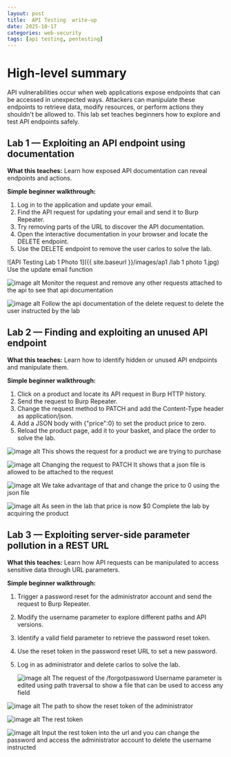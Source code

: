 ```yaml
---
layout: post
title:  API Testing  write-up
date: 2025-10-17
categories: web-security
tags: [api testing, pentesting]
---
```


# High-level summary
API vulnerabilities occur when web applications expose endpoints that can be accessed in unexpected ways. Attackers can manipulate these endpoints to retrieve data, modify resources, or perform actions they shouldn't be allowed to. This lab set teaches beginners how to explore and test API endpoints safely.

## Lab 1 — Exploiting an API endpoint using documentation

**What this teaches:**
Learn how exposed API documentation can reveal endpoints and actions.

**Simple beginner walkthrough:**

1. Log in to the application and update your email.
2. Find the API request for updating your email and send it to Burp Repeater.
3. Try removing parts of the URL to discover the API documentation.
4. Open the interactive documentation in your browser and locate the DELETE endpoint.
5. Use the DELETE endpoint to remove the user carlos to solve the lab.

![API Testing Lab 1 Photo 1]({{ site.baseurl }}/images/ap1 /lab 1 photo 1.jpg) 
Use the update email function


![image alt](https://github.com/Lispectree/web-sec/blob/991c4f87d38fb8320859f3b41f73576fa9f28f4c/labs/sql-injection/ap1%20lab%201%20photo%202.jpg)
Monitor the request and remove any other requests attached to the api to see that api documentation


![image alt](https://github.com/Lispectree/web-sec/blob/1ba09517426ff2bdbf09ccd898943e15d6a1e59f/labs/sql-injection/ap1%20lab%201%20photo%203.jpg)
Follow the api documentation of the delete request to delete the user instructed by the lab


## Lab 2 — Finding and exploiting an unused API endpoint

**What this teaches:**
Learn how to identify hidden or unused API endpoints and manipulate them.

**Simple beginner walkthrough:**

1. Click on a product and locate its API request in Burp HTTP history.
2. Send the request to Burp Repeater.
3. Change the request method to PATCH and add the Content-Type header as application/json.
4. Add a JSON body with {"price":0} to set the product price to zero.
5. Reload the product page, add it to your basket, and place the order to solve the lab.

![image alt](https://github.com/Lispectree/web-sec/blob/3527c4489eea9b2541e653e3438da9e795c156f2/web-security-labs/labs/api-testing/ap1%20lab%202%20photo%201.jpg)
This shows the request for a product we are trying to purchase

![image alt](https://github.com/Lispectree/web-sec/blob/2081cb9a020ace5f2b2e95710bdc4d94089ca81c/web-security-labs/labs/api-testing/ap1%20lab%202%20photo%202.jpg)
Changing the request to PATCH 
It shows that a json file is allowed to be attached to the request

![image alt](https://github.com/Lispectree/web-sec/blob/f81559f6bc0304d1973e3abe59dc78bd9833f743/web-security-labs/labs/api-testing/ap1%20lab%202%20photo%203.jpg)
We take advantage of that and change the price to 0 using the json file

![image alt](https://github.com/Lispectree/web-sec/blob/e7abc8c1d40ccf7d3bc963ce059ee05ddac4c6fb/web-security-labs/labs/api-testing/ap1%20lab%202%20photo%204.jpg)
As seen in the lab that price is now 
$0
Complete the lab by acquiring the product


## Lab 3 — Exploiting server-side parameter pollution in a REST URL

**What this teaches:**
Learn how API requests can be manipulated to access sensitive data through URL parameters.

**Simple beginner walkthrough:**

1. Trigger a password reset for the administrator account and send the request to Burp Repeater.
2. Modify the username parameter to explore different paths and API versions.
3. Identify a valid field parameter to retrieve the password reset token.
4. Use the reset token in the password reset URL to set a new password.
5. Log in as administrator and delete carlos to solve the lab.

   ![image alt](https://github.com/Lispectree/web-sec/blob/31ea123a8dc3d65bf55a18f0f6ffc35f1ebbead5/web-security-labs/labs/api-testing/ap1%20lab%203%20%20photo%201.jpg)
   The request of the /forgotpassword
Username parameter is edited using path traversal to show a file that can be used to access any field

 ![image alt](https://github.com/Lispectree/web-sec/blob/7c3bc2365bc5eab8c99bd96e7b8cba396b9c70fa/web-security-labs/labs/api-testing/ap1%20lab%203%20%20photo%202.jpg)
 The path to show the reset token of the administrator

  ![image alt](https://github.com/Lispectree/web-sec/blob/12abfa48df8084e7fe0443f51f29407ca91cd130/web-security-labs/labs/api-testing/ap1%20lab%203%20%20photo%203.jpg)
  The rest token

 ![image alt](https://github.com/Lispectree/web-sec/blob/24ba949ed3ef21bd0117ed3a20423a1aec09cc9b/web-security-labs/labs/api-testing/ap1%20lab%203%20%20photo%204.jpg)
 Input the rest token into the url and you can change the password and access the administrator account to delete the username instructed
  

 

